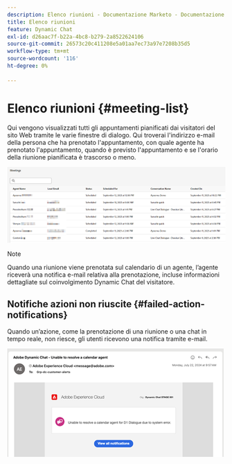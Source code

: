 ```yaml
---
description: Elenco riunioni - Documentazione Marketo - Documentazione del prodotto
title: Elenco riunioni
feature: Dynamic Chat
exl-id: d26aac7f-b22a-4bc8-b279-2a8522624106
source-git-commit: 26573c20c411208e5a01aa7ec73a97e7208b35d5
workflow-type: tm+mt
source-wordcount: '116'
ht-degree: 0%

---
```


# Elenco riunioni {#meeting-list}

Qui vengono visualizzati tutti gli appuntamenti pianificati dai visitatori del sito Web tramite le varie finestre di dialogo. Qui troverai l&#39;indirizzo e-mail della persona che ha prenotato l&#39;appuntamento, con quale agente ha prenotato l&#39;appuntamento, quando è previsto l&#39;appuntamento e se l&#39;orario della riunione pianificata è trascorso o meno.

![](assets/meeting-list-1.png)

>[!NOTE]
>
>Quando una riunione viene prenotata sul calendario di un agente, l’agente riceverà una notifica e-mail relativa alla prenotazione, incluse informazioni dettagliate sul coinvolgimento Dynamic Chat del visitatore.

## Notifiche azioni non riuscite {#failed-action-notifications}

Quando un’azione, come la prenotazione di una riunione o una chat in tempo reale, non riesce, gli utenti ricevono una notifica tramite e-mail.

![](assets/meeting-list-2.png)

